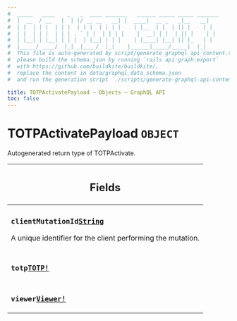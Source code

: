 ```yaml
---
#  _____   ____    _   _  ____ _______   ______ _____ _____ _______
#  |  __  / __   |  | |/ __ __   __| |  ____|  __ _   _|__   __|
#  | |  | | |  | | |  | | |  | | | |    | |__  | |  | || |    | |
#  | |  | | |  | | | . ` | |  | | | |    |  __| | |  | || |    | |
#  | |__| | |__| | | |  | |__| | | |    | |____| |__| || |_   | |
#  |_____/ ____/  |_| _|____/  |_|    |______|_____/_____|  |_|
#  This file is auto-generated by script/generate_graphql_api_content.sh,
#  please build the schema.json by running `rails api:graph:export`
#  with https://github.com/buildkite/buildkite/,
#  replace the content in data/graphql_data_schema.json
#  and run the generation script `./scripts/generate-graphql-api-content.sh`.

title: TOTPActivatePayload – Objects – GraphQL API
toc: false
---
```

<!-- vale off -->
<h1 class="has-pills" data-algolia-exclude>
  TOTPActivatePayload
  <span class="pill pill--object pill--normal-case pill--large"><code>OBJECT</code></span>
</h1>
<!-- vale on -->


Autogenerated return type of TOTPActivate.

<table class="responsive-table responsive-table--single-column-rows">
  <thead>
    <th>
      <h2 data-algolia-exclude>Fields</h2>
    </th>
  </thead>
  <tbody>
    <tr><td><h3 class="is-small has-pills"><code>clientMutationId</code><a href="/docs/apis/graphql/schemas/scalar/string" class="pill pill--scalar pill--normal-case pill--medium" title="Go to SCALAR String"><code>String</code></a></h3><p>A unique identifier for the client performing the mutation.</p></td></tr><tr><td><h3 class="is-small has-pills"><code>totp</code><a href="/docs/apis/graphql/schemas/object/totp" class="pill pill--object pill--normal-case pill--medium" title="Go to OBJECT TOTP"><code>TOTP!</code></a></h3></td></tr><tr><td><h3 class="is-small has-pills"><code>viewer</code><a href="/docs/apis/graphql/schemas/object/viewer" class="pill pill--object pill--normal-case pill--medium" title="Go to OBJECT Viewer"><code>Viewer!</code></a></h3></td></tr>
  </tbody>
</table>
